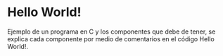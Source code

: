 # Hello World!

Ejemplo de un programa en C y los componentes que debe de tener, se explica cada componente por medio de comentarios en el código Hello World!. 
